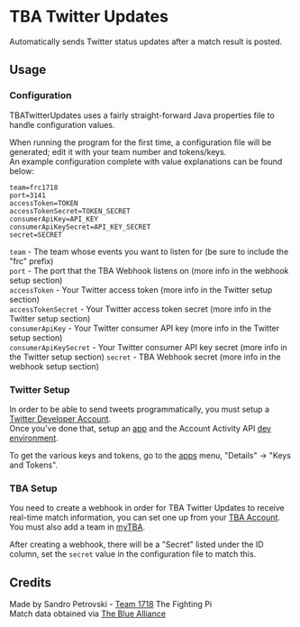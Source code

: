 # TBA Twitter Updates
Automatically sends Twitter status updates after a match result is posted.
## Usage
### Configuration
TBATwitterUpdates uses a fairly straight-forward Java properties file to handle configuration values.

When running the program for the first time, a configuration file will be generated; edit it with your team number and tokens/keys.  
An example configuration complete with value explanations can be found below:  
```properties
team=frc1718
port=3141
accessToken=TOKEN
accessTokenSecret=TOKEN_SECRET
consumerApiKey=API_KEY
consumerApiKeySecret=API_KEY_SECRET
secret=SECRET
```
`team` - The team whose events you want to listen for (be sure to include the "frc" prefix)  
`port` - The port that the TBA Webhook listens on (more info in the webhook setup section)  
`accessToken` - Your Twitter access token (more info in the Twitter setup section)  
`accessTokenSecret` - Your Twitter access token secret  (more info in the Twitter setup section)  
`consumerApiKey` - Your Twitter consumer API key (more info in the Twitter setup section)   
`consumerApiKeySecret` - Your Twitter consumer API key secret (more info in the Twitter setup section)
`secret` - TBA Webhook secret (more info in the webhook setup section)
### Twitter Setup
In order to be able to send tweets programmatically, you must setup a [Twitter Developer Account](https://developer.twitter.com/en/apply-for-access.html).  
Once you've done that, setup an [app](https://developer.twitter.com/en/apps) and the Account Activity API [dev environment](https://developer.twitter.com/en/account/environments).  

To get the various keys and tokens, go to the [apps](https://developer.twitter.com/en/apps) menu, "Details" -> "Keys and Tokens".
### TBA Setup
You need to create a webhook in order for TBA Twitter Updates to receive real-time match information, you can set one up from your [TBA Account](https://www.thebluealliance.com/account).  
You must also add a team in [myTBA](https://www.thebluealliance.com/account/mytba#my-teams).  

After creating a webhook, there will be a "Secret" listed under the ID column, set the `secret` value in the configuration file to match this.
## Credits
Made by Sandro Petrovski - [Team 1718](http://fightingpi.org/) The Fighting Pi  
Match data obtained via [The Blue Alliance](https://www.thebluealliance.com/)